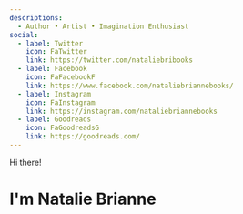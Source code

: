 ```yaml
---
descriptions:
  - Author • Artist • Imagination Enthusiast
social:
  - label: Twitter
    icon: FaTwitter
    link: https://twitter.com/nataliebribooks
  - label: Facebook
    icon: FaFacebookF
    link: https://www.facebook.com/nataliebriannebooks/
  - label: Instagram
    icon: FaInstagram
    link: https://instagram.com/nataliebriannebooks
  - label: Goodreads
    icon: FaGoodreadsG
    link: https://goodreads.com/
---
```

Hi there!

# I'm Natalie Brianne